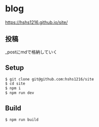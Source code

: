 # blog

https://hshs1216.github.io/site/

## 投稿

_postにmdで格納していく

## Setup

```sh
$ git clone git@github.com:hshs1216/site
$ cd site
$ npm i
$ npm run dev
```

## Build

```sh
$ npm run build
```

